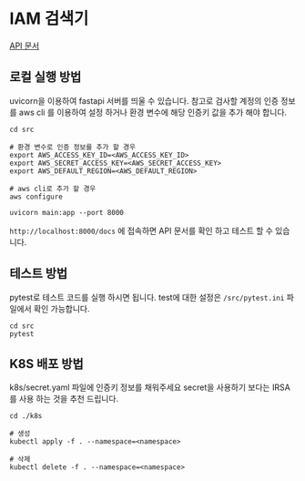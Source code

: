 # IAM 검색기

[API 문서](https://wesky93.github.io/iam-finder/#/aws/aws-iam-user)

## 로컬 실행 방법
uvicorn을 이용하여 fastapi 서버를 띄울 수 있습니다.
참고로 검사할 계정의 인증 정보를 aws cli 를 이용하여 설정 하거나
환경 변수에 해당 인증키 값을 추가 해야 합니다.

```shell
cd src

# 환경 변수로 인증 정보를 추가 할 경우
export AWS_ACCESS_KEY_ID=<AWS_ACCESS_KEY_ID>
export AWS_SECRET_ACCESS_KEY=<AWS_SECRET_ACCESS_KEY>
export AWS_DEFAULT_REGION=<AWS_DEFAULT_REGION>

# aws cli로 추가 할 경우
aws configure

uvicorn main:app --port 8000
```

`http://localhost:8000/docs` 에 접속하면 API 문서를 확인 하고 테스트 할 수 있습니다.

## 테스트 방법
pytest로 테스트 코드를 실행 하시면 됩니다.
test에 대한 설정은 `/src/pytest.ini` 파일에서 확인 가능합니다.

```shell
cd src
pytest
```

## K8S 배포 방법
k8s/secret.yaml 파일에 인증키 정보를 채워주세요
secret을 사용하기 보다는 IRSA를 사용 하는 것을 추천 드립니다.

```shell
cd ./k8s

# 생성
kubectl apply -f . --namespace=<namespace>

# 삭제
kubectl delete -f . --namespace=<namespace>
```


